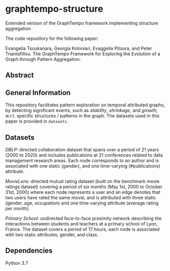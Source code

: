 # graphtempo-structure
Extended version of the GraphTempo framework implementing structure aggregation

The code repository for the following paper:

Evangelia Tsoukanara, Georgia Koloniari, Evaggelia Pitoura, and Peter Triantafillou. The GraphTempo Framework for Exploring the Evolution of a Graph through Pattern Aggregation.

## Abstract
> 

## General Information
This repository facilitates pattern exploration on temporal attributed graphs, by detecting significant events, such as _stability_, _shrinkage_, and _growth_, w.r.t. specific structures / patterns in the graph. The datasets used in this paper is provided in `datasets`.

## Datasets
_DBLP_: directed collaboration dataset that spans over a period of 21 years (2000 to 2020) and includes publicatoins at 21 conferences related to data management research areas. Each node corresponds to an author and is associated with one static (gender), and one time-varying (#publications) attribute.

_MovieLens_: directed mutual rating dataset (built on the benchmark movie ratings dataset) covering a period of six months (May 1st, 2000 to October 31st, 2000) where each node represents a user and an edge denotes that two users have rated the same movie, and is attributed with three static (gender, age, occupation) and one time-varying attribute (average rating per month).

_Primary School_: undirected face-to-face proximity network describing the interactions between students and teachers at a primary school of Lyon, France. The dataset covers a period of 17 hours, each node is associated with two static attributes, gender, and class.

## Dependencies
Python 3.7
